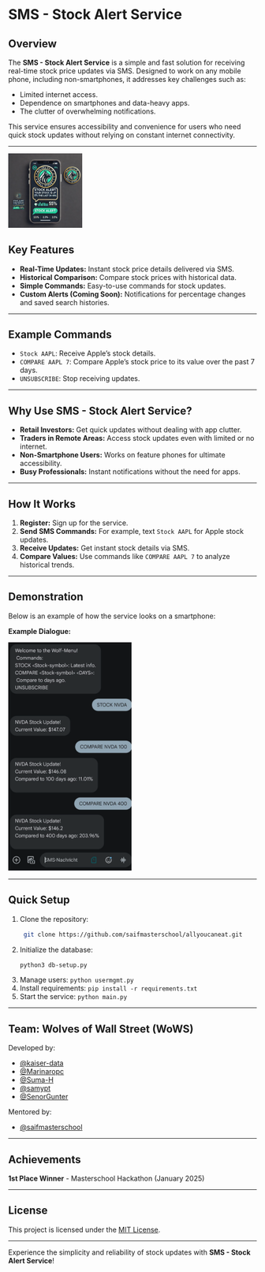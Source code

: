 # SMS - Stock Alert Service

## Overview

The **SMS - Stock Alert Service** is a simple and fast solution for receiving real-time stock price updates via SMS. Designed to work on any mobile phone, including non-smartphones, it addresses key challenges such as:

- Limited internet access.
- Dependence on smartphones and data-heavy apps.
- The clutter of overwhelming notifications.

This service ensures accessibility and convenience for users who need quick stock updates without relying on constant internet connectivity.

---
<img src="logo.png" alt="App Logo" width="150" />

## Key Features

- **Real-Time Updates:** Instant stock price details delivered via SMS.
- **Historical Comparison:** Compare stock prices with historical data.
- **Simple Commands:** Easy-to-use commands for stock updates.
- **Custom Alerts (Coming Soon):** Notifications for percentage changes and saved search histories.

---

## Example Commands

- `Stock AAPL`: Receive Apple’s stock details.
- `COMPARE AAPL 7`: Compare Apple’s stock price to its value over the past 7 days.
- `UNSUBSCRIBE`: Stop receiving updates.

---

## Why Use SMS - Stock Alert Service?

- **Retail Investors:** Get quick updates without dealing with app clutter.
- **Traders in Remote Areas:** Access stock updates even with limited or no internet.
- **Non-Smartphone Users:** Works on feature phones for ultimate accessibility.
- **Busy Professionals:** Instant notifications without the need for apps.

---

## How It Works

1. **Register:** Sign up for the service.
2. **Send SMS Commands:** For example, text `Stock AAPL` for Apple stock updates.
3. **Receive Updates:** Get instant stock details via SMS.
4. **Compare Values:** Use commands like `COMPARE AAPL 7` to analyze historical trends.

---

## Demonstration

Below is an example of how the service looks on a smartphone:



**Example Dialogue:**

<img src="screenshot.png" alt="App Logo" width="250" />


---

## Quick Setup

1. Clone the repository:
   ```bash
    git clone https://github.com/saifmasterschool/allyoucaneat.git
   ```
2. Initialize the database:
   ```bash
   python3 db-setup.py
   ````
3. Manage users:
   `python usermgmt.py`
4. Install requirements:
   `pip install -r requirements.txt`
5. Start the service:
   `python main.py`

---

## Team: Wolves of Wall Street (WoWS)

Developed by:
- [@kaiser-data](https://github.com/kaiser-data)
- [@Marinaropc](https://github.com/Marinaropc)
- [@Suma-H](https://github.com/Suma-H)
- [@samypt](https://github.com/samypt)
- [@SenorGunter](https://github.com/SenorGunter)

Mentored by:
- [@saifmasterschool](https://github.com/saifmasterschool)

---

## Achievements

**1st Place Winner** - Masterschool Hackathon (January 2025)

---

## License

This project is licensed under the [MIT License](LICENSE).

---

Experience the simplicity and reliability of stock updates with **SMS - Stock Alert Service**!
